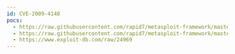 ```yaml
---
id: CVE-2009-4140
pocs:
  - https://raw.githubusercontent.com/rapid7/metasploit-framework/master/modules/exploits/unix/webapp/open_flash_chart_upload_exec.rb
  - https://raw.githubusercontent.com/rapid7/metasploit-framework/master/modules/exploits/unix/webapp/openemr_upload_exec.rb
  - https://www.exploit-db.com/raw/24969
---
```

